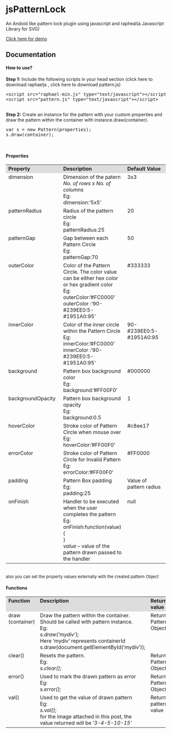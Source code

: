 jsPatternLock
=============

An Andoid like pattern lock plugin using javascript and rapheal(a Javascript Library for SVG)


<a href="http://jsfiddle.net/ajai/TbuE6/" target="_blank">Click here for demo</a>

<h2>Documentation</h2>
<h4>How to use? </h4>
<b>Step 1:</b> Include the  following scripts in your head section (click here to download raphaeljs , click here to download pattern.js)
<br/>
<pre>
&lt;script src="raphael-min.js" type="text/javascript"&gt;&lt;/script&gt;
&lt;script src="pattern.js" type="text/javascript"&gt;&lt;/script&gt;
</pre>
<br/>
<b>Step 2:</b> Create an instance for the pattern with your custom properties and draw the pattern within the container with instance.draw(container).
</div>
<pre>
var s = new Pattern(properties);
s.draw(container);
</pre>
<br/><h4 style="text-align: left;">
Properties</h4>
<table>
    <tbody>
<tr style="background: #ddd;">
            <td valign="top" width="205"><b>Property
                </b></td>
            <td valign="top" width="205"><b>Description</b>
                </td>
            <td valign="top" width="205"><b>Default Value</b>
                </td>
        </tr>
<tr>
            <td valign="top" width="205">dimension
                </td>
            <td valign="top" width="205">Dimension of the patern
                <br>
<i>No. of rows</i>
                    x <i>No. of columns</i>
                <br>
Eg:
                <br>
dimension:‘5x5’
                </td>
            <td valign="top" width="205">3x3
                </td>
        </tr>
<tr>
            <td valign="top" width="205">patternRadius
                </td>
            <td valign="top" width="205">Radius of the pattern circle
                <br>
Eg:
                <br>
patternRadius:25
                </td>
            <td valign="top" width="205">20
                </td>
        </tr>
<tr>
            <td valign="top" width="205">patternGap
                </td>
            <td valign="top" width="205">Gap between each Pattern Circle
                <br>
Eg:
                <br>
patternGap:70
                </td>
            <td valign="top" width="205">50
                </td>
        </tr>
<tr>
            <td valign="top" width="205">outerColor
                </td>
            <td valign="top" width="205">Color of the Pattern Circle. The color value can be either hex color or hex gradient color
                <br>
Eg:<b> </b>
                <br>
outerColor:’#FC0000’
                <br>
outerColor :‘90-#239EE0:5-#1951A0:95’
                </td>
            <td valign="top" width="205">#333333
                </td>
        </tr>
<tr>
            <td valign="top" width="205">innerColor
                </td>
            <td valign="top" width="205">Color of the inner circle within the Pattern Circle
                <br>
Eg:
                <br>
innerColor:’#FC0000’
                <br>
innerColor :‘90-#239EE0:5-#1951A0:95’
                </td>
            <td valign="top" width="205">90-#239EE0:5-#1951A0:95
                </td>
        </tr>
<tr>
            <td valign="top" width="205">background
                </td>
            <td valign="top" width="205">Pattern box background color
                <br>
Eg:
                <br>
background:’#FF00F0’
                </td>
            <td valign="top" width="205">#000000
                </td>
        </tr>
<tr>
            <td valign="top" width="205">backgroundOpacity
                </td>
            <td valign="top" width="205">Pattern box background opacity
                <br>
Eg:
                <br>
background:0.5
                </td>
            <td valign="top" width="205">1
                </td>
        </tr>
<tr>
            <td valign="top" width="205">hoverColor
                </td>
            <td valign="top" width="205">Stroke color of Pattern Circle when mouse over
                <br>
Eg:
                <br>
hoverColor:’#FF00F0’
                </td>
            <td valign="top" width="205">#c8ee17
                </td>
        </tr>
<tr>
            <td valign="top" width="205">errorColor
                </td>
            <td valign="top" width="205">Stroke color of Pattern Circle for Invalid Pattern
                <br>
Eg:
                <br>
errorColor:’#FF00F0’
                </td>
            <td valign="top" width="205">#FF0000
                </td>
        </tr>
<tr>
            <td valign="top" width="205">padding
                </td>
            <td valign="top" width="205">Pattern Box padding
                <br>
Eg:
                <br>
padding:25
                </td>
            <td valign="top" width="205">Value of pattern radius
                </td>
        </tr>
<tr>
            <td valign="top" width="205">onFinish
                </td>
            <td valign="top" width="205">Handler to be executed when the user completes the pattern
                <br>
Eg:
                <br>
onFinish:function(value){
                <br>
}
                <br>
<i>value</i>
                    – value of the pattern drawn passed to the handler
                </td>
            <td valign="top" width="205">null
                </td>
        </tr>
</tbody>
</table>
<br>
<span style="font-size: large;"><span style="font-size: small;">also you can set the property values externally with the created pattern Object</span></span><br>
<h4 style="text-align: left;">
Functions</h4>
<table>
    <tbody>
<tr style="background: #ddd;">
            <td valign="top" width="163"><b>Function</b>
                </td>
            <td valign="top" width="311"><b>Description</b>
                </td>
            <td valign="top" width="130"><b>Return value</b>
                </td>
        </tr>
<tr>
            <td valign="top" width="163">draw (container)
                </td>
            <td valign="top" width="311">Draw the pattern within the container. Should be called with pattern instance.
                <br>
Eg:
                    <br>
<i>
                        s.draw(‘mydiv’);
                        <br>
                    </i>
                    Here ‘mydiv’ represents containerId
                <br>
s.draw(document.getElementById(‘mydiv’));
                </td>
            <td valign="top" width="130">Return Pattern Object
                </td>
        </tr>
<tr>
            <td valign="top" width="163">clear()
                </td>
            <td valign="top" width="311">Resets the pattern.
                <br>
Eg:
                    <br>
<i>s.clear();</i>
                </td>
            <td valign="top" width="130">Return Pattern Object
                </td>
        </tr>
<tr>
            <td valign="top" width="163">error()
                </td>
            <td valign="top" width="311">Used to mark the drawn pattern as error
                <br>
Eg:
                    <br>
<i>s.error();</i>
                </td>
            <td valign="top" width="130">Return Pattern Object
                </td>
        </tr>
<tr>
            <td valign="top" width="163">val()
                </td>
            <td valign="top" width="311">Used to get the value of drawn pattern
                <br>
Eg:
                    <br>
<i>s.val();</i>
                    <br>
for the image attached in this post, the value returned will be ‘<i>3-4-5-10-15</i><i>’</i>
                </td>
            <td valign="top" width="130">Return pattern value
                </td>
        </tr>
</tbody>
</table>
